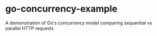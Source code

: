 # go-concurrency-example
A demonstration of Go's concurrency model comparing sequential vs parallel HTTP requests
